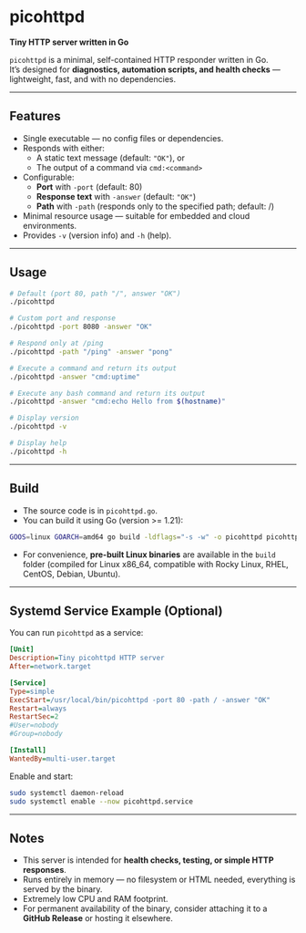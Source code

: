 # picohttpd

**Tiny HTTP server written in Go**

`picohttpd` is a minimal, self-contained HTTP responder written in Go.  
It’s designed for **diagnostics, automation scripts, and health checks** — lightweight, fast, and with no dependencies.

---

## Features

- Single executable — no config files or dependencies.
- Responds with either:
  - A static text message (default: `"OK"`), or
  - The output of a command via `cmd:<command>`
- Configurable:
  - **Port** with `-port` (default: 80)
  - **Response text** with `-answer` (default: `"OK"`)
  - **Path** with `-path` (responds only to the specified path; default: /)
- Minimal resource usage — suitable for embedded and cloud environments.
- Provides `-v` (version info) and `-h` (help).

---

## Usage

```bash
# Default (port 80, path "/", answer "OK")
./picohttpd

# Custom port and response
./picohttpd -port 8080 -answer "OK"

# Respond only at /ping
./picohttpd -path "/ping" -answer "pong"

# Execute a command and return its output
./picohttpd -answer "cmd:uptime"

# Execute any bash command and return its output
./picohttpd -answer "cmd:echo Hello from $(hostname)"

# Display version
./picohttpd -v

# Display help
./picohttpd -h
```

---

## Build

- The source code is in `picohttpd.go`.
- You can build it using Go (version >= 1.21):

```bash
GOOS=linux GOARCH=amd64 go build -ldflags="-s -w" -o picohttpd picohttpd.go
```

- For convenience, **pre-built Linux binaries** are available in the `build` folder (compiled for Linux x86_64, compatible with Rocky Linux, RHEL, CentOS, Debian, Ubuntu).

---

## Systemd Service Example (Optional)

You can run `picohttpd` as a service:

```ini
[Unit]
Description=Tiny picohttpd HTTP server
After=network.target

[Service]
Type=simple
ExecStart=/usr/local/bin/picohttpd -port 80 -path / -answer "OK"
Restart=always
RestartSec=2
#User=nobody
#Group=nobody

[Install]
WantedBy=multi-user.target
```

Enable and start:

```bash
sudo systemctl daemon-reload
sudo systemctl enable --now picohttpd.service
```

---

## Notes

- This server is intended for **health checks, testing, or simple HTTP responses**.
- Runs entirely in memory — no filesystem or HTML needed, everything is served by the binary.
- Extremely low CPU and RAM footprint.
- For permanent availability of the binary, consider attaching it to a **GitHub Release** or hosting it elsewhere.
